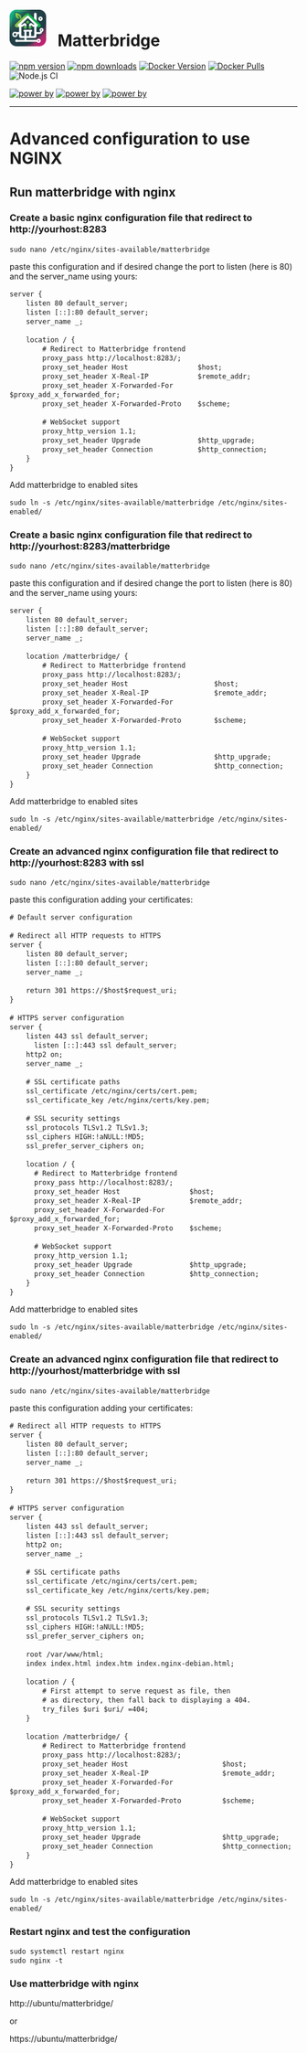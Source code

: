 # <img src="frontend/public/matterbridge.svg" alt="Matterbridge Logo" width="64px" height="64px">&nbsp;&nbsp;&nbsp;Matterbridge

[![npm version](https://img.shields.io/npm/v/matterbridge.svg)](https://www.npmjs.com/package/matterbridge)
[![npm downloads](https://img.shields.io/npm/dt/matterbridge.svg)](https://www.npmjs.com/package/matterbridge)
[![Docker Version](https://img.shields.io/docker/v/luligu/matterbridge?label=docker%20version&sort=semver)](https://hub.docker.com/r/luligu/matterbridge)
[![Docker Pulls](https://img.shields.io/docker/pulls/luligu/matterbridge.svg)](https://hub.docker.com/r/luligu/matterbridge)
![Node.js CI](https://github.com/Luligu/matterbridge/actions/workflows/build.yml/badge.svg)

[![power by](https://img.shields.io/badge/powered%20by-matter--history-blue)](https://www.npmjs.com/package/matter-history)
[![power by](https://img.shields.io/badge/powered%20by-node--ansi--logger-blue)](https://www.npmjs.com/package/node-ansi-logger)
[![power by](https://img.shields.io/badge/powered%20by-node--persist--manager-blue)](https://www.npmjs.com/package/node-persist-manager)

---

# Advanced configuration to use NGINX

## Run matterbridge with nginx

### Create a basic nginx configuration file that redirect to http://yourhost:8283

```
sudo nano /etc/nginx/sites-available/matterbridge
```

paste this configuration and if desired change the port to listen (here is 80) and the server_name using yours:

```
server {
    listen 80 default_server;
    listen [::]:80 default_server;
    server_name _;

    location / {
        # Redirect to Matterbridge frontend
        proxy_pass http://localhost:8283/;
        proxy_set_header Host                 $host;
        proxy_set_header X-Real-IP            $remote_addr;
        proxy_set_header X-Forwarded-For      $proxy_add_x_forwarded_for;
        proxy_set_header X-Forwarded-Proto    $scheme;

        # WebSocket support
        proxy_http_version 1.1;
        proxy_set_header Upgrade              $http_upgrade;
        proxy_set_header Connection           $http_connection;
    }
}
```

Add matterbridge to enabled sites

```
sudo ln -s /etc/nginx/sites-available/matterbridge /etc/nginx/sites-enabled/
```

### Create a basic nginx configuration file that redirect to http://yourhost:8283/matterbridge

```
sudo nano /etc/nginx/sites-available/matterbridge
```

paste this configuration and if desired change the port to listen (here is 80) and the server_name using yours:

```
server {
    listen 80 default_server;
    listen [::]:80 default_server;
    server_name _;

    location /matterbridge/ {
        # Redirect to Matterbridge frontend
        proxy_pass http://localhost:8283/;
        proxy_set_header Host                     $host;
        proxy_set_header X-Real-IP                $remote_addr;
        proxy_set_header X-Forwarded-For          $proxy_add_x_forwarded_for;
        proxy_set_header X-Forwarded-Proto        $scheme;

        # WebSocket support
        proxy_http_version 1.1;
        proxy_set_header Upgrade                  $http_upgrade;
        proxy_set_header Connection               $http_connection;
    }
}
```

Add matterbridge to enabled sites

```
sudo ln -s /etc/nginx/sites-available/matterbridge /etc/nginx/sites-enabled/
```

### Create an advanced nginx configuration file that redirect to http://yourhost:8283 with ssl

```
sudo nano /etc/nginx/sites-available/matterbridge
```

paste this configuration adding your certificates:

```
# Default server configuration

# Redirect all HTTP requests to HTTPS
server {
    listen 80 default_server;
    listen [::]:80 default_server;
    server_name _;

    return 301 https://$host$request_uri;
}

# HTTPS server configuration
server {
    listen 443 ssl default_server;
      listen [::]:443 ssl default_server;
    http2 on;
    server_name _;

    # SSL certificate paths
    ssl_certificate /etc/nginx/certs/cert.pem;
    ssl_certificate_key /etc/nginx/certs/key.pem;

    # SSL security settings
    ssl_protocols TLSv1.2 TLSv1.3;
    ssl_ciphers HIGH:!aNULL:!MD5;
    ssl_prefer_server_ciphers on;

    location / {
      # Redirect to Matterbridge frontend
      proxy_pass http://localhost:8283/;
      proxy_set_header Host                 $host;
      proxy_set_header X-Real-IP            $remote_addr;
      proxy_set_header X-Forwarded-For      $proxy_add_x_forwarded_for;
      proxy_set_header X-Forwarded-Proto    $scheme;

      # WebSocket support
      proxy_http_version 1.1;
      proxy_set_header Upgrade              $http_upgrade;
      proxy_set_header Connection           $http_connection;
    }
}
```

Add matterbridge to enabled sites

```
sudo ln -s /etc/nginx/sites-available/matterbridge /etc/nginx/sites-enabled/
```

### Create an advanced nginx configuration file that redirect to http://yourhost/matterbridge with ssl

```
sudo nano /etc/nginx/sites-available/matterbridge
```

paste this configuration adding your certificates:

```
# Redirect all HTTP requests to HTTPS
server {
    listen 80 default_server;
    listen [::]:80 default_server;
    server_name _;

    return 301 https://$host$request_uri;
}

# HTTPS server configuration
server {
	listen 443 ssl default_server;
    listen [::]:443 ssl default_server;
	http2 on;
	server_name _;

	# SSL certificate paths
    ssl_certificate /etc/nginx/certs/cert.pem;
    ssl_certificate_key /etc/nginx/certs/key.pem;

    # SSL security settings
    ssl_protocols TLSv1.2 TLSv1.3;
    ssl_ciphers HIGH:!aNULL:!MD5;
    ssl_prefer_server_ciphers on;

	root /var/www/html;
	index index.html index.htm index.nginx-debian.html;

	location / {
		# First attempt to serve request as file, then
		# as directory, then fall back to displaying a 404.
		try_files $uri $uri/ =404;
	}

    location /matterbridge/ {
	    # Redirect to Matterbridge frontend
        proxy_pass http://localhost:8283/;
        proxy_set_header Host                       $host;
        proxy_set_header X-Real-IP                  $remote_addr;
        proxy_set_header X-Forwarded-For            $proxy_add_x_forwarded_for;
        proxy_set_header X-Forwarded-Proto          $scheme;

	    # WebSocket support
        proxy_http_version 1.1;
        proxy_set_header Upgrade                    $http_upgrade;
        proxy_set_header Connection                 $http_connection;
    }
}
```

Add matterbridge to enabled sites

```
sudo ln -s /etc/nginx/sites-available/matterbridge /etc/nginx/sites-enabled/
```

### Restart nginx and test the configuration

```
sudo systemctl restart nginx
sudo nginx -t
```

### Use matterbridge with nginx

http://ubuntu/matterbridge/

or

https://ubuntu/matterbridge/
